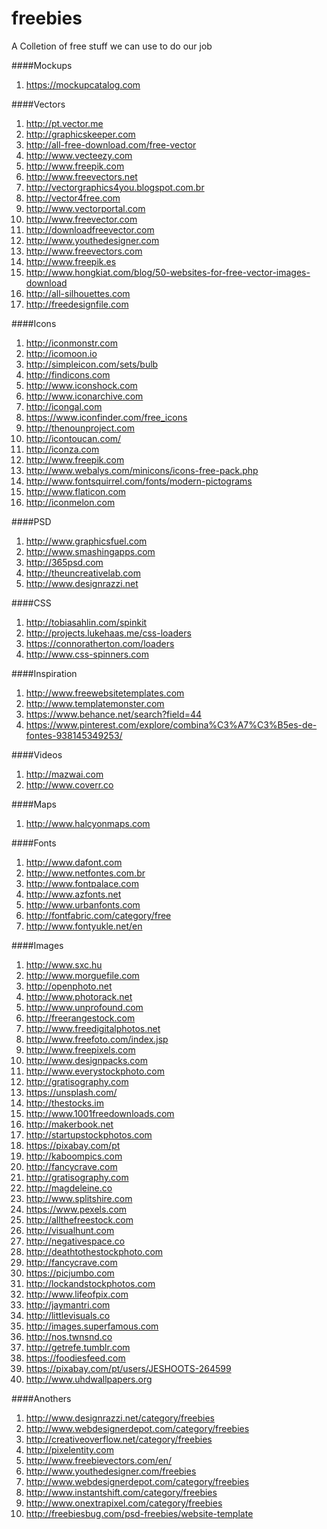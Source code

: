 # freebies
A Colletion of free stuff we can use to do our job

####Mockups
1. https://mockupcatalog.com

####Vectors
1. http://pt.vector.me
2. http://graphicskeeper.com
3. http://all-free-download.com/free-vector
4. http://www.vecteezy.com
5. http://www.freepik.com
6. http://www.freevectors.net
7. http://vectorgraphics4you.blogspot.com.br
8. http://vector4free.com
9. http://www.vectorportal.com
10. http://www.freevector.com
11. http://downloadfreevector.com
12. http://www.youthedesigner.com
13. http://www.freevectors.com
14. http://www.freepik.es
15. http://www.hongkiat.com/blog/50-websites-for-free-vector-images-download
16. http://all-silhouettes.com
17. http://freedesignfile.com		

####Icons
1. http://iconmonstr.com
2. http://icomoon.io
3. http://simpleicon.com/sets/bulb
4. http://findicons.com
5. http://www.iconshock.com
6. http://www.iconarchive.com
7. http://icongal.com
8. https://www.iconfinder.com/free_icons
9. http://thenounproject.com
10. http://icontoucan.com/
11. http://iconza.com
12. http://www.freepik.com
13. http://www.webalys.com/minicons/icons-free-pack.php
14. http://www.fontsquirrel.com/fonts/modern-pictograms
15. http://www.flaticon.com
16. http://iconmelon.com

####PSD
1. http://www.graphicsfuel.com
2. http://www.smashingapps.com
3. http://365psd.com
4. http://theuncreativelab.com
5. http://www.designrazzi.net

####CSS
1. http://tobiasahlin.com/spinkit
2. http://projects.lukehaas.me/css-loaders
3. https://connoratherton.com/loaders
4. http://www.css-spinners.com

####Inspiration
1. http://www.freewebsitetemplates.com
2. http://www.templatemonster.com
3. https://www.behance.net/search?field=44
4. https://www.pinterest.com/explore/combina%C3%A7%C3%B5es-de-fontes-938145349253/

####Videos
1. http://mazwai.com
2. http://www.coverr.co

####Maps
1. http://www.halcyonmaps.com

####Fonts
1. http://www.dafont.com
2. http://www.netfontes.com.br
3. http://www.fontpalace.com
4. http://www.azfonts.net
5. http://www.urbanfonts.com
6. http://fontfabric.com/category/free
7. http://www.fontyukle.net/en

####Images
1. http://www.sxc.hu
2. http://www.morguefile.com
3. http://openphoto.net
4. http://www.photorack.net
5. http://www.unprofound.com
6. http://freerangestock.com
7. http://www.freedigitalphotos.net
8. http://www.freefoto.com/index.jsp
9. http://www.freepixels.com
11. http://www.designpacks.com
12. http://www.everystockphoto.com
13. http://gratisography.com
14. https://unsplash.com/
15. http://thestocks.im
16. http://www.1001freedownloads.com
17. http://makerbook.net
18. http://startupstockphotos.com
19. https://pixabay.com/pt
20. http://kaboompics.com
21. http://fancycrave.com
22. http://gratisography.com
23. http://magdeleine.co
24. http://www.splitshire.com
25. https://www.pexels.com
26. http://allthefreestock.com
27. http://visualhunt.com
28. http://negativespace.co
29. http://deathtothestockphoto.com
30. http://fancycrave.com
31. https://picjumbo.com
32. http://lockandstockphotos.com
33. http://www.lifeofpix.com
34. http://jaymantri.com
35. http://littlevisuals.co
36. http://images.superfamous.com
37. http://nos.twnsnd.co
38. http://getrefe.tumblr.com
39. https://foodiesfeed.com
40. https://pixabay.com/pt/users/JESHOOTS-264599
41. http://www.uhdwallpapers.org

####Anothers
1. http://www.designrazzi.net/category/freebies
2. http://www.webdesignerdepot.com/category/freebies
3. http://creativeoverflow.net/category/freebies
4. http://pixelentity.com
5. http://www.freebievectors.com/en/
6. http://www.youthedesigner.com/freebies
7. http://www.webdesignerdepot.com/category/freebies
8. http://www.instantshift.com/category/freebies
9. http://www.onextrapixel.com/category/freebies
10. http://freebiesbug.com/psd-freebies/website-template
